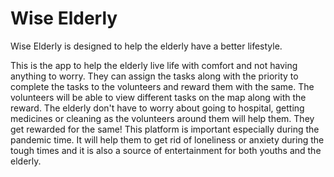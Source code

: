 # Wise Elderly
Wise Elderly is designed to help the elderly have a better lifestyle.

This is the app to help the elderly live life with comfort and not having anything to worry. They can assign the tasks along with the priority to complete the tasks to the volunteers and reward them with the same. The volunteers will be able to view different tasks on the map along with the reward. The elderly don't have to worry about going to hospital, getting medicines or cleaning as the volunteers around them will help them. They get rewarded for the same! This platform is important especially during the pandemic time. It will help them to get rid of loneliness or anxiety during the tough times and it is also a source of entertainment for both youths and the elderly.
